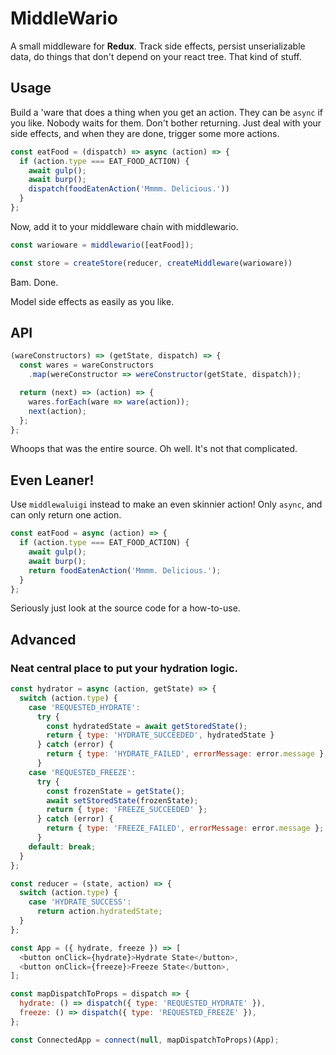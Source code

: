 # MiddleWario

A small middleware for **Redux**. Track side effects, persist unserializable data, do things that don't depend on your react tree. That kind of stuff.

## Usage

Build a 'ware that does a thing when you get an action. They can be `async` if you like. Nobody waits for them. Don't bother returning. Just deal with your side effects, and when they are done, trigger some more actions.

```javascript
const eatFood = (dispatch) => async (action) => {
  if (action.type === EAT_FOOD_ACTION) {
    await gulp();
    await burp();
    dispatch(foodEatenAction('Mmmm. Delicious.'))
  }
};
```

Now, add it to your middleware chain with middlewario.

```javascript
const warioware = middlewario([eatFood]);

const store = createStore(reducer, createMiddleware(warioware))
```

Bam. Done.

Model side effects as easily as you like.

## API

```javascript
(wareConstructors) => (getState, dispatch) => {
  const wares = wareConstructors
    .map(wereConstructor => wereConstructor(getState, dispatch));

  return (next) => (action) => {
    wares.forEach(ware => ware(action));
    next(action);
  };
};
```

Whoops that was the entire source. Oh well. It's not that complicated.

## Even Leaner!

Use `middlewaluigi` instead to make an even skinnier action! Only `async`, and can only return one action.

```javascript
const eatFood = async (action) => {
  if (action.type === EAT_FOOD_ACTION) {
    await gulp();
    await burp();
    return foodEatenAction('Mmmm. Delicious.');
  }
};
```

Seriously just look at the source code for a how-to-use.

## Advanced

### Neat central place to put your hydration logic.

```javascript
const hydrator = async (action, getState) => {
  switch (action.type) {
    case 'REQUESTED_HYDRATE':
      try {
        const hydratedState = await getStoredState();
        return { type: 'HYDRATE_SUCCEEDED', hydratedState }
      } catch (error) {
        return { type: 'HYDRATE_FAILED', errorMessage: error.message };
      }
    case 'REQUESTED_FREEZE':
      try {
        const frozenState = getState();
        await setStoredState(frozenState);
        return { type: 'FREEZE_SUCCEEDED' };
      } catch (error) {
        return { type: 'FREEZE_FAILED', errorMessage: error.message };
      }
    default: break;
  }
};

const reducer = (state, action) => {
  switch (action.type) {
    case 'HYDRATE_SUCCESS':
      return action.hydratedState;
  }
};

const App = ({ hydrate, freeze }) => [
  <button onClick={hydrate}>Hydrate State</button>,
  <button onClick={freeze}>Freeze State</button>,
];

const mapDispatchToProps = dispatch => {
  hydrate: () => dispatch({ type: 'REQUESTED_HYDRATE' }),
  freeze: () => dispatch({ type: 'REQUESTED_FREEZE' }),
};

const ConnectedApp = connect(null, mapDispatchToProps)(App);
```

